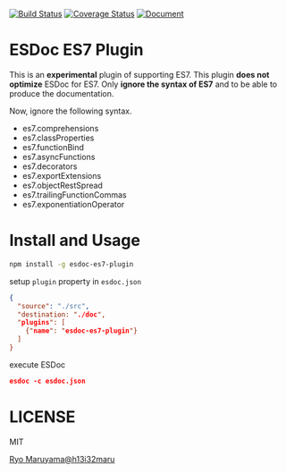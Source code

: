 [![Build Status](https://travis-ci.org/esdoc/esdoc-es7-plugin.svg?branch=master)](https://travis-ci.org/esdoc/esdoc-es7-plugin)
[![Coverage Status](https://coveralls.io/repos/esdoc/esdoc-es7-plugin/badge.svg)](https://coveralls.io/r/esdoc/esdoc-es7-plugin)
[![Document](https://doc.esdoc.org/github.com/esdoc/esdoc-es7-plugin/badge.svg)](https://doc.esdoc.org/github.com/esdoc/esdoc-es7-plugin)

# ESDoc ES7 Plugin
This is an **experimental** plugin of supporting ES7.
This plugin **does not optimize** ESDoc for ES7.
Only **ignore the syntax of ES7** and to be able to produce the documentation.

Now, ignore the following syntax.

- es7.comprehensions
- es7.classProperties
- es7.functionBind
- es7.asyncFunctions
- es7.decorators
- es7.exportExtensions
- es7.objectRestSpread
- es7.trailingFunctionCommas
- es7.exponentiationOperator

# Install and Usage
```sh
npm install -g esdoc-es7-plugin
```

setup ``plugin`` property in ``esdoc.json``

```json
{
  "source": "./src",
  "destination: "./doc",
  "plugins": [
    {"name": "esdoc-es7-plugin"}
  ]
}
```

execute ESDoc

```json
esdoc -c esdoc.json
```

# LICENSE
MIT

[Ryo Maruyama@h13i32maru](https://twitter.com/h13i32maru)
